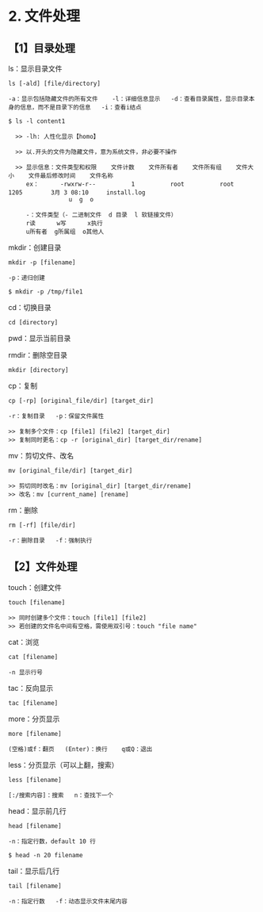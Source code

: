 # 2. 文件处理

## 【1】目录处理
  
  ls：显示目录文件
  ```
  ls [-ald] [file/directory]
  
  -a：显示包括隐藏文件的所有文件    -l：详细信息显示   -d：查看目录属性，显示目录本身的信息，而不是目录下的信息   -i：查看i结点
  
  $ ls -l content1
  
    >> -lh: 人性化显示【homo】
    
    >> 以.开头的文件为隐藏文件，意为系统文件，非必要不操作
    
    >> 显示信息：文件类型和权限    文件计数    文件所有者    文件所有组    文件大小    文件最后修改时间    文件名称
       ex：      -rwxrw-r--          1          root          root         1205        3月 3 08:10     install.log
                   u  g  o
       
       -：文件类型（- 二进制文件  d 目录  l 软链接文件）
       r读      w写      x执行
       u所有者  g所属组  o其他人
  ```
  mkdir：创建目录
  ```
  mkdir -p [filename]
  
  -p：递归创建
  
  $ mkdir -p /tmp/file1
  ```
  cd：切换目录
  ```
  cd [directory]
  ```
  pwd：显示当前目录
  
  
  rmdir：删除空目录
  ```
  mkdir [directory]
  ```
  cp：复制
  ```
  cp [-rp] [original_file/dir] [target_dir]
  
  -r：复制目录   -p：保留文件属性
  
  >> 复制多个文件：cp [file1] [file2] [target_dir]
  >> 复制同时更名：cp -r [original_dir] [target_dir/rename]
  ```
  mv：剪切文件、改名
  ```
  mv [original_file/dir] [target_dir]
  
  >> 剪切同时改名：mv [original_dir] [target_dir/rename]
  >> 改名：mv [current_name] [rename]
  ```
  rm：删除
  ```
  rm [-rf] [file/dir]
  
  -r：删除目录   -f：强制执行
  ```

## 【2】文件处理
touch：创建文件
```
touch [filename]

>> 同时创建多个文件：touch [file1] [file2]
>> 若创建的文件名中间有空格，需使用双引号：touch "file name"
```
cat：浏览
```
cat [filename]

-n 显示行号
```
tac：反向显示
```
tac [filename]
```
more：分页显示
```
more [filename]

(空格)或f：翻页   (Enter)：换行    q或Q：退出
```
less：分页显示（可以上翻，搜索）
```
less [filename]

[:/搜索内容]：搜索   n：查找下一个
```
head：显示前几行
```
head [filename]

-n：指定行数，default 10 行

$ head -n 20 filename
```
tail：显示后几行
```
tail [filename]

-n：指定行数   -f：动态显示文件末尾内容
```
